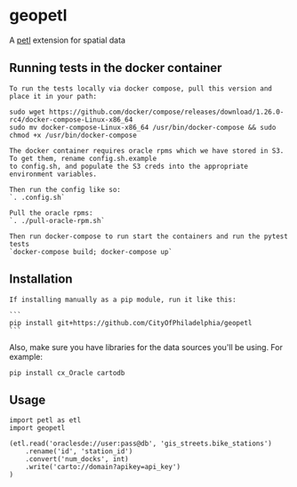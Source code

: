 # geopetl

A [petl](https://github.com/alimanfoo/petl) extension for spatial data


## Running tests in the docker container

    To run the tests locally via docker compose, pull this version and place it in your path:

```
sudo wget https://github.com/docker/compose/releases/download/1.26.0-rc4/docker-compose-Linux-x86_64
sudo mv docker-compose-Linux-x86_64 /usr/bin/docker-compose && sudo chmod +x /usr/bin/docker-compose
```

    The docker container requires oracle rpms which we have stored in S3. To get them, rename config.sh.example
    to config.sh, and populate the S3 creds into the appropriate environment variables.

    Then run the config like so:
    `. .config.sh`
    
    Pull the oracle rpms:
    `. ./pull-oracle-rpm.sh`

    Then run docker-compose to run start the containers and run the pytest tests
    `docker-compose build; docker-compose up`

    

## Installation


    If installing manually as a pip module, run it like this:

    ```
    pip install git+https://github.com/CityOfPhiladelphia/geopetl
    ```

Also, make sure you have libraries for the data sources you'll be using. For example:

    pip install cx_Oracle cartodb

## Usage

    import petl as etl
    import geopetl

    (etl.read('oraclesde://user:pass@db', 'gis_streets.bike_stations')
        .rename('id', 'station_id')
        .convert('num_docks', int)
        .write('carto://domain?apikey=api_key')
    )
